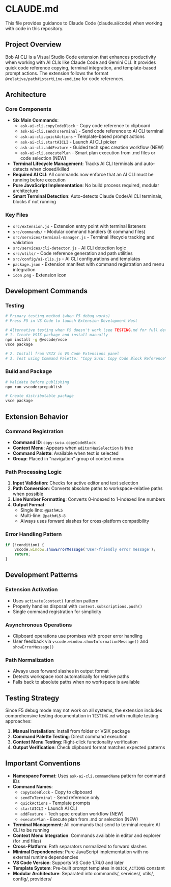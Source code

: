 # CLAUDE.md

This file provides guidance to Claude Code (claude.ai/code) when working with code in this repository.

## Project Overview

Bob AI CLI is a Visual Studio Code extension that enhances productivity when working with AI CLIs like Claude Code and Gemini CLI. It provides quick code reference copying, terminal integration, and template-based prompt actions. The extension follows the format `@relative/path#LstartLine-endLine` for code references.

## Architecture

### Core Components

- **Six Main Commands**:
  - `ask-ai-cli.copyCodeBlock` - Copy code reference to clipboard
  - `ask-ai-cli.sendToTerminal` - Send code reference to AI CLI terminal
  - `ask-ai-cli.quickActions` - Template-based prompt actions
  - `ask-ai-cli.startAICLI` - Launch AI CLI picker
  - `ask-ai-cli.addFeature` - Guided tech spec creation workflow (NEW)
  - `ask-ai-cli.executePlan` - Smart plan execution from .md files or code selection (NEW)
- **Terminal Lifecycle Management**: Tracks AI CLI terminals and auto-detects when closed/killed
- **Required AI CLI**: All commands now enforce that an AI CLI must be running before execution
- **Pure JavaScript Implementation**: No build process required, modular architecture
- **Smart Terminal Detection**: Auto-detects Claude Code/AI CLI terminals, blocks if not running

### Key Files

- `src/extension.js` - Extension entry point with terminal listeners
- `src/commands/` - Modular command handlers (8 command files)
- `src/services/terminal-manager.js` - Terminal lifecycle tracking and validation
- `src/services/cli-detector.js` - AI CLI detection logic
- `src/utils/` - Code reference generation and path utilities
- `src/config/ai-clis.js` - AI CLI configurations and templates
- `package.json` - Extension manifest with command registration and menu integration
- `icon.png` - Extension icon

## Development Commands

### Testing
```bash
# Primary testing method (when F5 debug works)
# Press F5 in VS Code to launch Extension Development Host

# Alternative testing when F5 doesn't work (see TESTING.md for full details)
# 1. Create VSIX package and install manually
npm install -g @vscode/vsce
vsce package

# 2. Install from VSIX in VS Code Extensions panel
# 3. Test using Command Palette: "Copy Susu: Copy Code Block Reference"
```

### Build and Package
```bash
# Validate before publishing
npm run vscode:prepublish

# Create distributable package
vsce package
```

## Extension Behavior

### Command Registration
- **Command ID**: `copy-susu.copyCodeBlock`
- **Context Menu**: Appears when `editorHasSelection` is true
- **Command Palette**: Available when text is selected
- **Group**: Placed in "navigation" group of context menu

### Path Processing Logic
1. **Input Validation**: Checks for active editor and text selection
2. **Path Conversion**: Converts absolute paths to workspace-relative paths when possible
3. **Line Number Formatting**: Converts 0-indexed to 1-indexed line numbers
4. **Output Format**:
   - Single line: `@path#L5`
   - Multi-line: `@path#L5-8`
   - Always uses forward slashes for cross-platform compatibility

### Error Handling Pattern
```javascript
if (!condition) {
    vscode.window.showErrorMessage('User-friendly error message');
    return;
}
```

## Development Patterns

### Extension Activation
- Uses `activate(context)` function pattern
- Properly handles disposal with `context.subscriptions.push()`
- Single command registration for simplicity

### Asynchronous Operations
- Clipboard operations use promises with proper error handling
- User feedback via `vscode.window.showInformationMessage()` and `showErrorMessage()`

### Path Normalization
- Always uses forward slashes in output format
- Detects workspace root automatically for relative paths
- Falls back to absolute paths when no workspace is available

## Testing Strategy

Since F5 debug mode may not work on all systems, the extension includes comprehensive testing documentation in `TESTING.md` with multiple testing approaches:

1. **Manual Installation**: Install from folder or VSIX package
2. **Command Palette Testing**: Direct command execution
3. **Context Menu Testing**: Right-click functionality verification
4. **Output Verification**: Check clipboard format matches expected patterns

## Important Conventions

- **Namespace Format**: Uses `ask-ai-cli.commandName` pattern for command IDs
- **Command Names**:
  - `copyCodeBlock` - Copy to clipboard
  - `sendToTerminal` - Send reference only
  - `quickActions` - Template prompts
  - `startAICLI` - Launch AI CLI
  - `addFeature` - Tech spec creation workflow (NEW)
  - `executePlan` - Execute plan from .md or selection (NEW)
- **Terminal Management**: All commands that send to terminal require AI CLI to be running
- **Context Menu Integration**: Commands available in editor and explorer (for .md files)
- **Cross-Platform**: Path separators normalized to forward slashes
- **Minimal Dependencies**: Pure JavaScript implementation with no external runtime dependencies
- **VS Code Version**: Supports VS Code 1.74.0 and later
- **Template System**: Pre-built prompt templates in `QUICK_ACTIONS` constant
- **Modular Architecture**: Separated into commands/, services/, utils/, config/, providers/